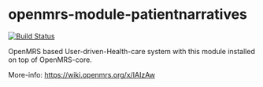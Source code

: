 openmrs-module-patientnarratives
================================

[![Build Status](https://travis-ci.org/openmrs/openmrs-module-patientnarratives.png?branch=master)](https://travis-ci.org/openmrs/openmrs-module-patientnarratives)

OpenMRS based User-driven-Health-care system with this module installed on top of OpenMRS-core.

More-info: https://wiki.openmrs.org/x/IAIzAw
